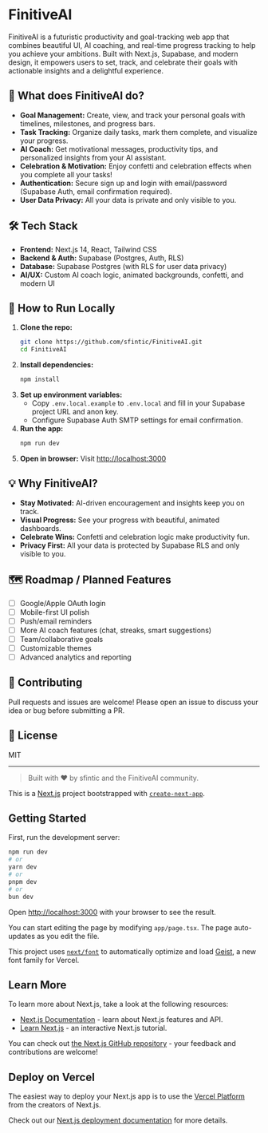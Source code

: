 # FinitiveAI

FinitiveAI is a futuristic productivity and goal-tracking web app that combines beautiful UI, AI coaching, and real-time progress tracking to help you achieve your ambitions. Built with Next.js, Supabase, and modern design, it empowers users to set, track, and celebrate their goals with actionable insights and a delightful experience.

## 🚀 What does FinitiveAI do?
- **Goal Management:** Create, view, and track your personal goals with timelines, milestones, and progress bars.
- **Task Tracking:** Organize daily tasks, mark them complete, and visualize your progress.
- **AI Coach:** Get motivational messages, productivity tips, and personalized insights from your AI assistant.
- **Celebration & Motivation:** Enjoy confetti and celebration effects when you complete all your tasks!
- **Authentication:** Secure sign up and login with email/password (Supabase Auth, email confirmation required).
- **User Data Privacy:** All your data is private and only visible to you.

## 🛠️ Tech Stack
- **Frontend:** Next.js 14, React, Tailwind CSS
- **Backend & Auth:** Supabase (Postgres, Auth, RLS)
- **Database:** Supabase Postgres (with RLS for user data privacy)
- **AI/UX:** Custom AI coach logic, animated backgrounds, confetti, and modern UI

## 🏁 How to Run Locally
1. **Clone the repo:**
   ```bash
   git clone https://github.com/sfintic/FinitiveAI.git
   cd FinitiveAI
   ```
2. **Install dependencies:**
   ```bash
   npm install
   ```
3. **Set up environment variables:**
   - Copy `.env.local.example` to `.env.local` and fill in your Supabase project URL and anon key.
   - Configure Supabase Auth SMTP settings for email confirmation.
4. **Run the app:**
   ```bash
   npm run dev
   ```
5. **Open in browser:**
   Visit [http://localhost:3000](http://localhost:3000)

## 💡 Why FinitiveAI?
- **Stay Motivated:** AI-driven encouragement and insights keep you on track.
- **Visual Progress:** See your progress with beautiful, animated dashboards.
- **Celebrate Wins:** Confetti and celebration logic make productivity fun.
- **Privacy First:** All your data is protected by Supabase RLS and only visible to you.

## 🗺️ Roadmap / Planned Features
- [ ] Google/Apple OAuth login
- [ ] Mobile-first UI polish
- [ ] Push/email reminders
- [ ] More AI coach features (chat, streaks, smart suggestions)
- [ ] Team/collaborative goals
- [ ] Customizable themes
- [ ] Advanced analytics and reporting

## 🤝 Contributing
Pull requests and issues are welcome! Please open an issue to discuss your idea or bug before submitting a PR.

## 📄 License
MIT

---

> Built with ❤️ by sfintic and the FinitiveAI community.

This is a [Next.js](https://nextjs.org) project bootstrapped with [`create-next-app`](https://nextjs.org/docs/app/api-reference/cli/create-next-app).

## Getting Started

First, run the development server:

```bash
npm run dev
# or
yarn dev
# or
pnpm dev
# or
bun dev
```

Open [http://localhost:3000](http://localhost:3000) with your browser to see the result.

You can start editing the page by modifying `app/page.tsx`. The page auto-updates as you edit the file.

This project uses [`next/font`](https://nextjs.org/docs/app/building-your-application/optimizing/fonts) to automatically optimize and load [Geist](https://vercel.com/font), a new font family for Vercel.

## Learn More

To learn more about Next.js, take a look at the following resources:

- [Next.js Documentation](https://nextjs.org/docs) - learn about Next.js features and API.
- [Learn Next.js](https://nextjs.org/learn) - an interactive Next.js tutorial.

You can check out [the Next.js GitHub repository](https://github.com/vercel/next.js) - your feedback and contributions are welcome!

## Deploy on Vercel

The easiest way to deploy your Next.js app is to use the [Vercel Platform](https://vercel.com/new?utm_medium=default-template&filter=next.js&utm_source=create-next-app&utm_campaign=create-next-app-readme) from the creators of Next.js.

Check out our [Next.js deployment documentation](https://nextjs.org/docs/app/building-your-application/deploying) for more details.